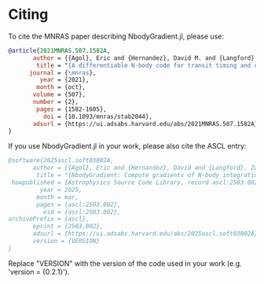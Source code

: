 # Citing

To cite the MNRAS paper describing NbodyGradient.jl, please use:
```bibtex
@article{2021MNRAS.507.1582A,
       author = {{Agol}, Eric and {Hernandez}, David M. and {Langford}, Zachary},
        title = "{A differentiable N-body code for transit timing and dynamical modelling - I. Algorithm and derivatives}",
      journal = {\mnras},
         year = {2021},
        month = {oct},
       volume = {507},
       number = {2},
        pages = {1582-1605},
          doi = {10.1093/mnras/stab2044},
       adsurl = {https://ui.adsabs.harvard.edu/abs/2021MNRAS.507.1582A}
}
```

If you use NbodyGradient.jl in your work, please also cite the ASCL entry:
```bibtex
@software{2025ascl.soft03002A,
       author = {{Agol}, Eric and {Hernandez}, David and {Langford}, Zach},
        title = "{NbodyGradient: Compute gradients of N-body integrations}",
 howpublished = {Astrophysics Source Code Library, record ascl:2503.002},
         year = 2025,
        month = mar,
        pages = {ascl:2503.002},
          eid = {ascl:2503.002},
archivePrefix = {ascl},
       eprint = {2503.002},
       adsurl = {https://ui.adsabs.harvard.edu/abs/2025ascl.soft03002A},
       version = {VERSION}
}
```
Replace "VERSION" with the version of the code used in your work (e.g. 'version = {0.2.1}').  
